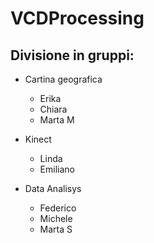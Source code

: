 # VCDProcessing

## Divisione in gruppi:

* Cartina geografica
  * Erika
  * Chiara
  * Marta M

* Kinect
  * Linda
  * Emiliano

* Data Analisys
  * Federico
  * Michele
  * Marta S

